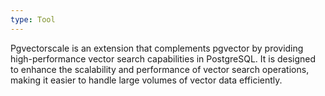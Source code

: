 ```yaml
---
type: Tool
---
```


Pgvectorscale is an extension that complements pgvector by providing high-performance vector search capabilities in PostgreSQL. It is designed to enhance the scalability and performance of vector search operations, making it easier to handle large volumes of vector data efficiently.